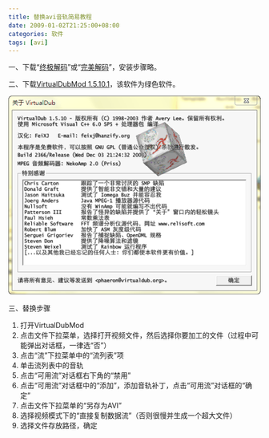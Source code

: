 ```yaml
---
title: 替换avi音轨简易教程
date: 2009-01-02T21:25:00+08:00
categories: 软件
tags: [avi]
---
```


一、下载“[终极解码](http://www.mysilu.com/forum-318-1.html)”或“[完美解码](http://jm.wmzhe.com/)”，安装步骤略。

二、下载[VirtualDubMod 1.5.10.1](/uploads/2009/01/virtualdubmod-v1.5.10.1.7z)，该软件为绿色软件。

![](/uploads/2009/01/about-virtualdub.png)<!--more-->

三、替换步骤

 1. 打开VirtualDubMod
 2. 点击文件下拉菜单，选择打开视频文件，然后选择你要加工的文件（过程中可能弹出对话框，一律选“否”）
 3. 点击“流”下拉菜单中的“流列表”项
 4. 单击流列表中的音轨
 5. 点击“可用流”对话框右下角的“禁用”
 6. 点击“可用流”对话框中的“添加”，添加音轨补丁，点击“可用流”对话框的“确定”
 7. 点击文件下拉菜单的“另存为AVI”
 8. 选择视频模式下的“直接复制数据流”（否则很慢并生成一个超大文件）
 9. 选择文件存放路径，确定
